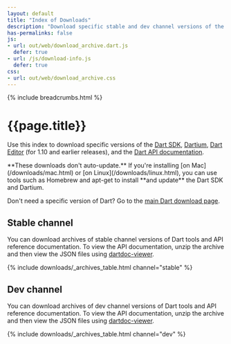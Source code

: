 ```yaml
---
layout: default
title: "Index of Downloads"
description: "Download specific stable and dev channel versions of the Dart SDK, Dartium, Dart Editor, and the Dart API documentation."
has-permalinks: false
js:
- url: out/web/download_archive.dart.js
  defer: true
- url: /js/download-info.js
  defer: true
css:
- url: out/web/download_archive.css
---
```


{% include breadcrumbs.html %}

# {{page.title}}

Use this index to download specific versions of the
[Dart SDK](/tools/sdk/),
[Dartium](/tools/dartium/),
[Dart Editor](/tools/editor/) (for 1.10 and earlier releases),
and the [Dart API documentation](https://api.dartlang.org).

<aside class="alert alert-warning" markdown="1">
  **These downloads don't auto-update.**
  If you're installing [on Mac](/downloads/mac.html) or
  [on Linux](/downloads/linux.html),
  you can use tools such as Homebrew and apt-get
  to install **and update** the Dart SDK and Dartium.
</aside>

Don't need a specific version of Dart?
Go to the [main Dart download page](/downloads/).


## Stable channel

You can download archives of stable channel versions of Dart tools
and API reference documentation. To view the API documentation, unzip the
archive and then view the JSON files using
[dartdoc-viewer](https://github.com/dart-lang/dartdoc-viewer).

{% include downloads/_archives_table.html channel="stable" %}


## Dev channel

You can download archives of dev channel versions of Dart tools
and API reference documentation. To view the API documentation, unzip the
archive and then view the JSON files using
[dartdoc-viewer](https://github.com/dart-lang/dartdoc-viewer).

{% include downloads/_archives_table.html channel="dev" %}
